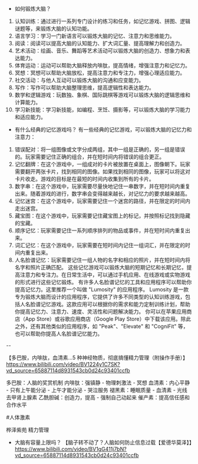 
- 如何锻炼大脑？
1. 认知训练：通过进行一系列专门设计的练习和任务，如记忆游戏、拼图、逻辑谜题等，来锻炼大脑的认知功能。
2. 语言学习：学习一门新语言可以锻炼大脑的记忆、注意力和思维能力。
3. 阅读：阅读可以提高大脑的认知能力、扩大词汇量、提高理解力和创造力。
4. 艺术活动：绘画、音乐、舞蹈等艺术活动可以锻炼大脑的创造力、想象力和表达能力。
5. 体育运动：运动可以帮助大脑释放内啡肽，提高情绪，增强注意力和记忆力。
6. 冥想：冥想可以帮助大脑放松，提高注意力和专注力，增强心理适应能力。
7. 社交活动：与他人互动可以锻炼大脑的沟通和应变能力。
8. 写作：写作可以帮助大脑整理思维，提高逻辑性和表达能力。
9. 数学和逻辑游戏：玩数独、象棋、国际跳棋等游戏可以锻炼大脑的逻辑思维和计算能力。
10. 学习新技能：学习新技能，如编程、烹饪、摄影等，可以锻炼大脑的学习能力和适应能力。
- 有什么经典的记忆游戏吗？
有一些经典的记忆游戏，可以锻炼大脑的记忆力和注意力：
1. 错误配对：将一组图像或文字分成两组，其中一组是正确的，另一组是错误的。玩家需要记住正确的组合，并在短时间内将错误的组合更正。
2. 记忆翻牌：在这个游戏中，一组成对的卡片被放置在桌面上，图像朝下。玩家需要翻开两张卡片，找到相同的图像。如果找到相同的图像，玩家可以将这对卡片收走。游戏的目标是在最短的时间内收集到所有的卡片。
3. 数字串：在这个游戏中，玩家需要尽量快地记住一串数字，并在短时间内重复出来。随着游戏的进行，数字串会变得越来越长，对记忆力的要求越来越高。
4. 记忆迷宫：在这个游戏中，玩家需要记住一个迷宫的路径，并在限定的时间内走出迷宫。
5. 藏宝图：在这个游戏中，玩家需要记住藏宝图上的标记，并按照标记找到隐藏的宝藏。
6. 顺序记忆：玩家需要记住一系列顺序排列的物品或事件，并在短时间内重复出来。
7. 词汇记忆：在这个游戏中，玩家需要在短时间内记住一组词汇，并在限定的时间内重复出来。
8. 人名脸谱记忆：玩家需要记住一组人物的名字和相应的照片，并在短时间内将名字和照片正确匹配。
这些记忆游戏可以锻炼大脑的短期记忆和长期记忆，提高注意力和专注力。在日常生活中，可以通过手机应用、在线游戏或实物游戏的形式进行这些记忆锻炼。
有许多人名脸谱记忆的工具和应用程序可以帮助你提高记忆力。这里推荐一个叫做 "Lumosity" 的应用程序。
Lumosity 是一款专为锻炼大脑而设计的应用程序，它提供了许多不同类型的认知训练游戏，包括人名脸谱记忆游戏。这款应用可以根据你的需求和能力定制训练计划，帮助你提高记忆力、注意力、速度、灵活性和问题解决能力。
你可以在苹果应用商店（App Store）或谷歌应用商店（Google Play Store）中下载该应用。除此之外，还有其他类似的应用程序，如 "Peak"、"Elevate" 和 "CogniFit" 等，也可以帮助你提高人名脸谱记忆能力。

--

【多巴胺，内啡肽，血清素…5 种神经物质，彻底搞懂精力管理（附操作手册）】https://www.bilibili.com/video/BV1224y1C7SK?vd_source=65887114d8931543cb0d24c93401ccfb

多巴胺：人脑的奖赏机制
内啡肽：强镇静
	- 物理刺激法
	- 冥想
血清素：内心平静 - 只有上午能分泌
	- 上午才能分泌
	- 哭泣服务
褪黑素：睡眠质量
	- 血清素
	- 光线
去甲肾上腺素
乙酰胆碱：创造力，提高
	- 强制自己动起来
催产素：提高信任感和合作水平


#人体激素 

桦泽紫苑
精力管理


- 大脑有容量上限吗？
【脑子转不动了？人脑如何防止信息过载【爱德华莫泽】】https://www.bilibili.com/video/BV1gG411j7bN?vd_source=65887114d8931543cb0d24c93401ccfb
